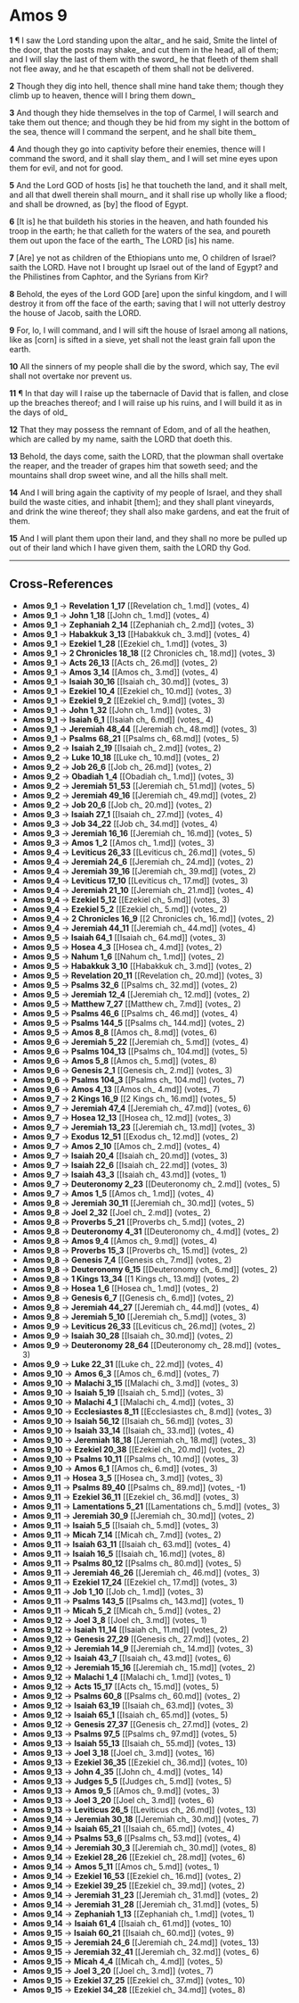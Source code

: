 # Amos 9

**1** ¶ I saw the Lord standing upon the altar_ and he said, Smite the lintel of the door, that the posts may shake_ and cut them in the head, all of them; and I will slay the last of them with the sword_ he that fleeth of them shall not flee away, and he that escapeth of them shall not be delivered.

**2** Though they dig into hell, thence shall mine hand take them; though they climb up to heaven, thence will I bring them down_

**3** And though they hide themselves in the top of Carmel, I will search and take them out thence; and though they be hid from my sight in the bottom of the sea, thence will I command the serpent, and he shall bite them_

**4** And though they go into captivity before their enemies, thence will I command the sword, and it shall slay them_ and I will set mine eyes upon them for evil, and not for good.

**5** And the Lord GOD of hosts [is] he that toucheth the land, and it shall melt, and all that dwell therein shall mourn_ and it shall rise up wholly like a flood; and shall be drowned, as [by] the flood of Egypt.

**6** [It is] he that buildeth his stories in the heaven, and hath founded his troop in the earth; he that calleth for the waters of the sea, and poureth them out upon the face of the earth_ The LORD [is] his name.

**7** [Are] ye not as children of the Ethiopians unto me, O children of Israel? saith the LORD. Have not I brought up Israel out of the land of Egypt? and the Philistines from Caphtor, and the Syrians from Kir?

**8** Behold, the eyes of the Lord GOD [are] upon the sinful kingdom, and I will destroy it from off the face of the earth; saving that I will not utterly destroy the house of Jacob, saith the LORD.

**9** For, lo, I will command, and I will sift the house of Israel among all nations, like as [corn] is sifted in a sieve, yet shall not the least grain fall upon the earth.

**10** All the sinners of my people shall die by the sword, which say, The evil shall not overtake nor prevent us.

**11** ¶ In that day will I raise up the tabernacle of David that is fallen, and close up the breaches thereof; and I will raise up his ruins, and I will build it as in the days of old_

**12** That they may possess the remnant of Edom, and of all the heathen, which are called by my name, saith the LORD that doeth this.

**13** Behold, the days come, saith the LORD, that the plowman shall overtake the reaper, and the treader of grapes him that soweth seed; and the mountains shall drop sweet wine, and all the hills shall melt.

**14** And I will bring again the captivity of my people of Israel, and they shall build the waste cities, and inhabit [them]; and they shall plant vineyards, and drink the wine thereof; they shall also make gardens, and eat the fruit of them.

**15** And I will plant them upon their land, and they shall no more be pulled up out of their land which I have given them, saith the LORD thy God.

---

## Cross-References

- **Amos 9_1** → **Revelation 1_17** [[Revelation ch_ 1.md]] (votes_ 4)
- **Amos 9_1** → **John 1_18** [[John ch_ 1.md]] (votes_ 4)
- **Amos 9_1** → **Zephaniah 2_14** [[Zephaniah ch_ 2.md]] (votes_ 3)
- **Amos 9_1** → **Habakkuk 3_13** [[Habakkuk ch_ 3.md]] (votes_ 4)
- **Amos 9_1** → **Ezekiel 1_28** [[Ezekiel ch_ 1.md]] (votes_ 3)
- **Amos 9_1** → **2 Chronicles 18_18** [[2 Chronicles ch_ 18.md]] (votes_ 3)
- **Amos 9_1** → **Acts 26_13** [[Acts ch_ 26.md]] (votes_ 2)
- **Amos 9_1** → **Amos 3_14** [[Amos ch_ 3.md]] (votes_ 4)
- **Amos 9_1** → **Isaiah 30_16** [[Isaiah ch_ 30.md]] (votes_ 3)
- **Amos 9_1** → **Ezekiel 10_4** [[Ezekiel ch_ 10.md]] (votes_ 3)
- **Amos 9_1** → **Ezekiel 9_2** [[Ezekiel ch_ 9.md]] (votes_ 3)
- **Amos 9_1** → **John 1_32** [[John ch_ 1.md]] (votes_ 3)
- **Amos 9_1** → **Isaiah 6_1** [[Isaiah ch_ 6.md]] (votes_ 4)
- **Amos 9_1** → **Jeremiah 48_44** [[Jeremiah ch_ 48.md]] (votes_ 3)
- **Amos 9_1** → **Psalms 68_21** [[Psalms ch_ 68.md]] (votes_ 5)
- **Amos 9_2** → **Isaiah 2_19** [[Isaiah ch_ 2.md]] (votes_ 2)
- **Amos 9_2** → **Luke 10_18** [[Luke ch_ 10.md]] (votes_ 2)
- **Amos 9_2** → **Job 26_6** [[Job ch_ 26.md]] (votes_ 2)
- **Amos 9_2** → **Obadiah 1_4** [[Obadiah ch_ 1.md]] (votes_ 3)
- **Amos 9_2** → **Jeremiah 51_53** [[Jeremiah ch_ 51.md]] (votes_ 5)
- **Amos 9_2** → **Jeremiah 49_16** [[Jeremiah ch_ 49.md]] (votes_ 2)
- **Amos 9_2** → **Job 20_6** [[Job ch_ 20.md]] (votes_ 2)
- **Amos 9_3** → **Isaiah 27_1** [[Isaiah ch_ 27.md]] (votes_ 4)
- **Amos 9_3** → **Job 34_22** [[Job ch_ 34.md]] (votes_ 4)
- **Amos 9_3** → **Jeremiah 16_16** [[Jeremiah ch_ 16.md]] (votes_ 5)
- **Amos 9_3** → **Amos 1_2** [[Amos ch_ 1.md]] (votes_ 3)
- **Amos 9_4** → **Leviticus 26_33** [[Leviticus ch_ 26.md]] (votes_ 5)
- **Amos 9_4** → **Jeremiah 24_6** [[Jeremiah ch_ 24.md]] (votes_ 2)
- **Amos 9_4** → **Jeremiah 39_16** [[Jeremiah ch_ 39.md]] (votes_ 2)
- **Amos 9_4** → **Leviticus 17_10** [[Leviticus ch_ 17.md]] (votes_ 3)
- **Amos 9_4** → **Jeremiah 21_10** [[Jeremiah ch_ 21.md]] (votes_ 4)
- **Amos 9_4** → **Ezekiel 5_12** [[Ezekiel ch_ 5.md]] (votes_ 3)
- **Amos 9_4** → **Ezekiel 5_2** [[Ezekiel ch_ 5.md]] (votes_ 2)
- **Amos 9_4** → **2 Chronicles 16_9** [[2 Chronicles ch_ 16.md]] (votes_ 2)
- **Amos 9_4** → **Jeremiah 44_11** [[Jeremiah ch_ 44.md]] (votes_ 4)
- **Amos 9_5** → **Isaiah 64_1** [[Isaiah ch_ 64.md]] (votes_ 3)
- **Amos 9_5** → **Hosea 4_3** [[Hosea ch_ 4.md]] (votes_ 2)
- **Amos 9_5** → **Nahum 1_6** [[Nahum ch_ 1.md]] (votes_ 2)
- **Amos 9_5** → **Habakkuk 3_10** [[Habakkuk ch_ 3.md]] (votes_ 2)
- **Amos 9_5** → **Revelation 20_11** [[Revelation ch_ 20.md]] (votes_ 3)
- **Amos 9_5** → **Psalms 32_6** [[Psalms ch_ 32.md]] (votes_ 2)
- **Amos 9_5** → **Jeremiah 12_4** [[Jeremiah ch_ 12.md]] (votes_ 2)
- **Amos 9_5** → **Matthew 7_27** [[Matthew ch_ 7.md]] (votes_ 2)
- **Amos 9_5** → **Psalms 46_6** [[Psalms ch_ 46.md]] (votes_ 4)
- **Amos 9_5** → **Psalms 144_5** [[Psalms ch_ 144.md]] (votes_ 2)
- **Amos 9_5** → **Amos 8_8** [[Amos ch_ 8.md]] (votes_ 6)
- **Amos 9_6** → **Jeremiah 5_22** [[Jeremiah ch_ 5.md]] (votes_ 4)
- **Amos 9_6** → **Psalms 104_13** [[Psalms ch_ 104.md]] (votes_ 5)
- **Amos 9_6** → **Amos 5_8** [[Amos ch_ 5.md]] (votes_ 8)
- **Amos 9_6** → **Genesis 2_1** [[Genesis ch_ 2.md]] (votes_ 3)
- **Amos 9_6** → **Psalms 104_3** [[Psalms ch_ 104.md]] (votes_ 7)
- **Amos 9_6** → **Amos 4_13** [[Amos ch_ 4.md]] (votes_ 7)
- **Amos 9_7** → **2 Kings 16_9** [[2 Kings ch_ 16.md]] (votes_ 5)
- **Amos 9_7** → **Jeremiah 47_4** [[Jeremiah ch_ 47.md]] (votes_ 6)
- **Amos 9_7** → **Hosea 12_13** [[Hosea ch_ 12.md]] (votes_ 3)
- **Amos 9_7** → **Jeremiah 13_23** [[Jeremiah ch_ 13.md]] (votes_ 3)
- **Amos 9_7** → **Exodus 12_51** [[Exodus ch_ 12.md]] (votes_ 2)
- **Amos 9_7** → **Amos 2_10** [[Amos ch_ 2.md]] (votes_ 4)
- **Amos 9_7** → **Isaiah 20_4** [[Isaiah ch_ 20.md]] (votes_ 3)
- **Amos 9_7** → **Isaiah 22_6** [[Isaiah ch_ 22.md]] (votes_ 3)
- **Amos 9_7** → **Isaiah 43_3** [[Isaiah ch_ 43.md]] (votes_ 1)
- **Amos 9_7** → **Deuteronomy 2_23** [[Deuteronomy ch_ 2.md]] (votes_ 5)
- **Amos 9_7** → **Amos 1_5** [[Amos ch_ 1.md]] (votes_ 4)
- **Amos 9_8** → **Jeremiah 30_11** [[Jeremiah ch_ 30.md]] (votes_ 5)
- **Amos 9_8** → **Joel 2_32** [[Joel ch_ 2.md]] (votes_ 2)
- **Amos 9_8** → **Proverbs 5_21** [[Proverbs ch_ 5.md]] (votes_ 2)
- **Amos 9_8** → **Deuteronomy 4_31** [[Deuteronomy ch_ 4.md]] (votes_ 2)
- **Amos 9_8** → **Amos 9_4** [[Amos ch_ 9.md]] (votes_ 4)
- **Amos 9_8** → **Proverbs 15_3** [[Proverbs ch_ 15.md]] (votes_ 2)
- **Amos 9_8** → **Genesis 7_4** [[Genesis ch_ 7.md]] (votes_ 2)
- **Amos 9_8** → **Deuteronomy 6_15** [[Deuteronomy ch_ 6.md]] (votes_ 2)
- **Amos 9_8** → **1 Kings 13_34** [[1 Kings ch_ 13.md]] (votes_ 2)
- **Amos 9_8** → **Hosea 1_6** [[Hosea ch_ 1.md]] (votes_ 2)
- **Amos 9_8** → **Genesis 6_7** [[Genesis ch_ 6.md]] (votes_ 2)
- **Amos 9_8** → **Jeremiah 44_27** [[Jeremiah ch_ 44.md]] (votes_ 4)
- **Amos 9_8** → **Jeremiah 5_10** [[Jeremiah ch_ 5.md]] (votes_ 3)
- **Amos 9_9** → **Leviticus 26_33** [[Leviticus ch_ 26.md]] (votes_ 2)
- **Amos 9_9** → **Isaiah 30_28** [[Isaiah ch_ 30.md]] (votes_ 2)
- **Amos 9_9** → **Deuteronomy 28_64** [[Deuteronomy ch_ 28.md]] (votes_ 3)
- **Amos 9_9** → **Luke 22_31** [[Luke ch_ 22.md]] (votes_ 4)
- **Amos 9_10** → **Amos 6_3** [[Amos ch_ 6.md]] (votes_ 7)
- **Amos 9_10** → **Malachi 3_15** [[Malachi ch_ 3.md]] (votes_ 3)
- **Amos 9_10** → **Isaiah 5_19** [[Isaiah ch_ 5.md]] (votes_ 3)
- **Amos 9_10** → **Malachi 4_1** [[Malachi ch_ 4.md]] (votes_ 3)
- **Amos 9_10** → **Ecclesiastes 8_11** [[Ecclesiastes ch_ 8.md]] (votes_ 3)
- **Amos 9_10** → **Isaiah 56_12** [[Isaiah ch_ 56.md]] (votes_ 3)
- **Amos 9_10** → **Isaiah 33_14** [[Isaiah ch_ 33.md]] (votes_ 4)
- **Amos 9_10** → **Jeremiah 18_18** [[Jeremiah ch_ 18.md]] (votes_ 3)
- **Amos 9_10** → **Ezekiel 20_38** [[Ezekiel ch_ 20.md]] (votes_ 2)
- **Amos 9_10** → **Psalms 10_11** [[Psalms ch_ 10.md]] (votes_ 3)
- **Amos 9_10** → **Amos 6_1** [[Amos ch_ 6.md]] (votes_ 3)
- **Amos 9_11** → **Hosea 3_5** [[Hosea ch_ 3.md]] (votes_ 3)
- **Amos 9_11** → **Psalms 89_40** [[Psalms ch_ 89.md]] (votes_ -1)
- **Amos 9_11** → **Ezekiel 36_11** [[Ezekiel ch_ 36.md]] (votes_ 3)
- **Amos 9_11** → **Lamentations 5_21** [[Lamentations ch_ 5.md]] (votes_ 3)
- **Amos 9_11** → **Jeremiah 30_9** [[Jeremiah ch_ 30.md]] (votes_ 2)
- **Amos 9_11** → **Isaiah 5_5** [[Isaiah ch_ 5.md]] (votes_ 3)
- **Amos 9_11** → **Micah 7_14** [[Micah ch_ 7.md]] (votes_ 2)
- **Amos 9_11** → **Isaiah 63_11** [[Isaiah ch_ 63.md]] (votes_ 4)
- **Amos 9_11** → **Isaiah 16_5** [[Isaiah ch_ 16.md]] (votes_ 8)
- **Amos 9_11** → **Psalms 80_12** [[Psalms ch_ 80.md]] (votes_ 5)
- **Amos 9_11** → **Jeremiah 46_26** [[Jeremiah ch_ 46.md]] (votes_ 3)
- **Amos 9_11** → **Ezekiel 17_24** [[Ezekiel ch_ 17.md]] (votes_ 3)
- **Amos 9_11** → **Job 1_10** [[Job ch_ 1.md]] (votes_ 3)
- **Amos 9_11** → **Psalms 143_5** [[Psalms ch_ 143.md]] (votes_ 1)
- **Amos 9_11** → **Micah 5_2** [[Micah ch_ 5.md]] (votes_ 2)
- **Amos 9_12** → **Joel 3_8** [[Joel ch_ 3.md]] (votes_ 1)
- **Amos 9_12** → **Isaiah 11_14** [[Isaiah ch_ 11.md]] (votes_ 2)
- **Amos 9_12** → **Genesis 27_29** [[Genesis ch_ 27.md]] (votes_ 2)
- **Amos 9_12** → **Jeremiah 14_9** [[Jeremiah ch_ 14.md]] (votes_ 3)
- **Amos 9_12** → **Isaiah 43_7** [[Isaiah ch_ 43.md]] (votes_ 6)
- **Amos 9_12** → **Jeremiah 15_16** [[Jeremiah ch_ 15.md]] (votes_ 2)
- **Amos 9_12** → **Malachi 1_4** [[Malachi ch_ 1.md]] (votes_ 1)
- **Amos 9_12** → **Acts 15_17** [[Acts ch_ 15.md]] (votes_ 5)
- **Amos 9_12** → **Psalms 60_8** [[Psalms ch_ 60.md]] (votes_ 2)
- **Amos 9_12** → **Isaiah 63_19** [[Isaiah ch_ 63.md]] (votes_ 3)
- **Amos 9_12** → **Isaiah 65_1** [[Isaiah ch_ 65.md]] (votes_ 5)
- **Amos 9_12** → **Genesis 27_37** [[Genesis ch_ 27.md]] (votes_ 2)
- **Amos 9_13** → **Psalms 97_5** [[Psalms ch_ 97.md]] (votes_ 5)
- **Amos 9_13** → **Isaiah 55_13** [[Isaiah ch_ 55.md]] (votes_ 13)
- **Amos 9_13** → **Joel 3_18** [[Joel ch_ 3.md]] (votes_ 16)
- **Amos 9_13** → **Ezekiel 36_35** [[Ezekiel ch_ 36.md]] (votes_ 10)
- **Amos 9_13** → **John 4_35** [[John ch_ 4.md]] (votes_ 14)
- **Amos 9_13** → **Judges 5_5** [[Judges ch_ 5.md]] (votes_ 5)
- **Amos 9_13** → **Amos 9_5** [[Amos ch_ 9.md]] (votes_ 3)
- **Amos 9_13** → **Joel 3_20** [[Joel ch_ 3.md]] (votes_ 6)
- **Amos 9_13** → **Leviticus 26_5** [[Leviticus ch_ 26.md]] (votes_ 13)
- **Amos 9_14** → **Jeremiah 30_18** [[Jeremiah ch_ 30.md]] (votes_ 7)
- **Amos 9_14** → **Isaiah 65_21** [[Isaiah ch_ 65.md]] (votes_ 4)
- **Amos 9_14** → **Psalms 53_6** [[Psalms ch_ 53.md]] (votes_ 4)
- **Amos 9_14** → **Jeremiah 30_3** [[Jeremiah ch_ 30.md]] (votes_ 8)
- **Amos 9_14** → **Ezekiel 28_26** [[Ezekiel ch_ 28.md]] (votes_ 6)
- **Amos 9_14** → **Amos 5_11** [[Amos ch_ 5.md]] (votes_ 1)
- **Amos 9_14** → **Ezekiel 16_53** [[Ezekiel ch_ 16.md]] (votes_ 2)
- **Amos 9_14** → **Ezekiel 39_25** [[Ezekiel ch_ 39.md]] (votes_ 2)
- **Amos 9_14** → **Jeremiah 31_23** [[Jeremiah ch_ 31.md]] (votes_ 2)
- **Amos 9_14** → **Jeremiah 31_28** [[Jeremiah ch_ 31.md]] (votes_ 5)
- **Amos 9_14** → **Zephaniah 1_13** [[Zephaniah ch_ 1.md]] (votes_ 1)
- **Amos 9_14** → **Isaiah 61_4** [[Isaiah ch_ 61.md]] (votes_ 10)
- **Amos 9_15** → **Isaiah 60_21** [[Isaiah ch_ 60.md]] (votes_ 9)
- **Amos 9_15** → **Jeremiah 24_6** [[Jeremiah ch_ 24.md]] (votes_ 13)
- **Amos 9_15** → **Jeremiah 32_41** [[Jeremiah ch_ 32.md]] (votes_ 6)
- **Amos 9_15** → **Micah 4_4** [[Micah ch_ 4.md]] (votes_ 5)
- **Amos 9_15** → **Joel 3_20** [[Joel ch_ 3.md]] (votes_ 7)
- **Amos 9_15** → **Ezekiel 37_25** [[Ezekiel ch_ 37.md]] (votes_ 10)
- **Amos 9_15** → **Ezekiel 34_28** [[Ezekiel ch_ 34.md]] (votes_ 8)

